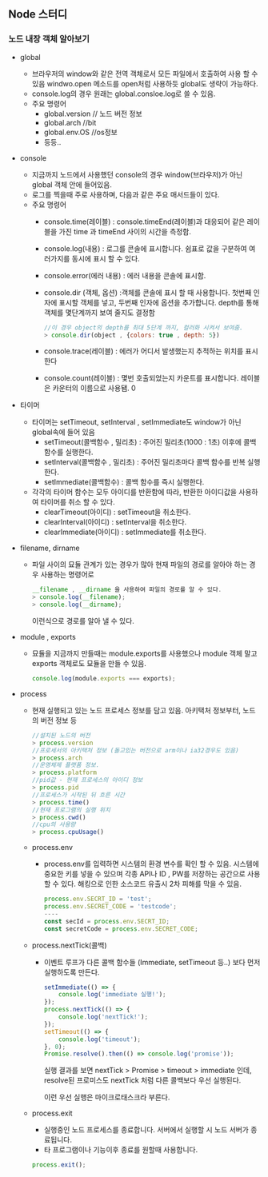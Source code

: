 ## Node 스터디

### 노드 내장 객체 알아보기

- global

  - 브라우저의 window와 같은 전역 객체로서 모든 파일에서 호출하여 사용 할 수 있음
    windwo.open 메소드를 open처럼 사용하듯 global도 생략이 가능하다.
  - console.log의 경우 원래는 global.consloe.log로 쓸 수 있음.
  - 주요 명령어
    - global.version // 노드 버전 정보
    - global.arch //bit
    - global.env.OS //os정보
    - 등등..
      

- console

  - 지금까지 노드에서 사용했던 console의 경우 window(브라우저)가 아닌 global 객체 안에 들어있음.
  - 로그를 찍을때 주로 사용하며, 다음과 같은 주요 매서드들이 있다.
  - 주요 명령어
    - console.time(레이블)  : console.timeEnd(레이블)과 대응되어 같은 레이블을 가진 time 과 timeEnd 사이의 시간을 측정함.
    - console.log(내용) : 로그를 콘솔에 표시합니다. 쉼표로 값을 구분하여 여러가지를 동시에 표시 할 수 있다.
    - console.error(에러 내용) : 에러 내용을 콘솔에 표시함.
    - console.dir (객체, 옵션) :객체를 콘솔에 표시 할 때 사용합니다. 첫번째 인자에 표시할 객체를 넣고, 두번째 인자에 옵션을 추가합니다. depth를 통해 객체를 몇단계까지 보여 줄지도 결정함
    
      ```javascript
      //이 경우 object의 depth를 최대 5단계 까지, 컬러화 시켜서 보여줌.
      > console.dir(object , {colors: true , depth: 5})
      ```
    - console.trace(레이블) : 에러가 어디서 발생했는지 추적하는 위치를 표시한다
    - console.count(레이블) : 몇번 호출되었는지 카운트를 표시합니다. 레이블은 카운터의 이름으로 사용됌.
      0

- 타이머

  - 타이머는 setTimeout, setInterval , setImmediate도 window가 아닌 global속에 들어 있음
    - setTimeout(콜백함수 , 밀리초) : 주어진 밀리초(1000 : 1초) 이후에 콜백 함수를 실행한다.
    - setInterval(콜백함수 , 밀리초) : 주어진 밀리초마다 콜백 함수를 반복 실행한다.
    - setImmediate(콜백함수) : 콜백 함수를 즉시 실행한다.
  - 각각의 타이머 함수는 모두 아이디를 반환함에 따라, 반환한 아이디값을 사용하여 타이머를 취소 할 수 있다.
    - clearTimeout(아이디) : setTimeout을 취소한다.
    - clearInterval(아이디) : setInterval을 취소한다.
    - clearImmediate(아이디) : setImmediate를 취소한다.
      

- filename, dirname

  - 파일 사이의 묘듈 관계가 있는 경우가 많아 현재 파일의 경로를 알아야 하는 경우 사용하는 명령어로

    ```javascript
    __filename , __dirname 을 사용하여 파일의 경로를 알 수 있다.
    > console.log(__filename);
    > console.log(__dirname);
    ```

    이런식으로 경로를 알아 낼 수 있다.

- module , exports

  - 묘듈을 지금까지 만들때는 module.exports를 사용했으나 module 객체 말고 exports 객체로도 묘듈을 만들 수 있음.

    ```javascript
    console.log(module.exports === exports);
    ```

    

- process

  - 현재 실행되고 있는 노드 프로세스 정보를 담고 있음. 아키택처 정보부터, 노드의 버전 정보 등

    ```javascript
    //설치된 노드의 버전
    > process.version 
    //프로세서의 아키택처 정보 (돌고있는 버전으로 arm이나 ia32경우도 있음)
    > process.arch
    //운영체제 플랫폼 정보.
    > process.platform
    //pid값 - 현재 프로세스의 아이디 정보
    > process.pid
    //프로세스가 시작된 뒤 흐른 시간
    > process.time()
    //현재 프로그램의 실행 위치
    > process.cwd()
    //cpu의 사용량 
    > process.cpuUsage()
    ```

  - process.env

    - process.env를 입력하면 시스템의 환경 변수를 확인 할 수 있음. 
      시스템에 중요한 키를 넣을 수 있으며 각종 API나 ID , PW를 저장하는 공간으로 사용 할 수 있다.
      해킹으로 인한 소스코드 유출시 2차 피해를 막을 수 있음.

      ```javascript
      process.env.SECRT_ID = 'test';
      process.env.SECRET_CODE = 'testcode';
      ----
      const secId = process.env.SECRT_ID;
      const secretCode = process.env.SECRET_CODE;
      ```

  - process.nextTick(콜백)

    - 이벤트 루프가 다른 콜백 함수들 (Immediate, setTimeout 등..) 보다 먼저 실행하도록 만든다.

      ```javascript
      setImmediate(() => {
          console.log('immediate 실행!');
      });
      process.nextTick(() => {
          console.log('nextTick!');
      });
      setTimeout(() => {
          console.log('timeout');
      }, 0);
      Promise.resolve().then(() => console.log('promise'));
      
      ```

      실행 결과를 보면 nextTick > Promise > timeout > immediate 인데, resolve된 프로미스도 nextTick 처럼 다른 콜백보다 우선 실행된다. 

      이런 우선 실행은 마이크로태스크라 부른다.

  - process.exit

    - 실행중인 노드 프로세스를 종료합니다. 서버에서 실행할 시 노드 서버가 종료됩니다.
    - 타 프로그램이나 기능이후 종료를 원할때 사용합니다.

    ```javascript
    process.exit();
    ```

    
